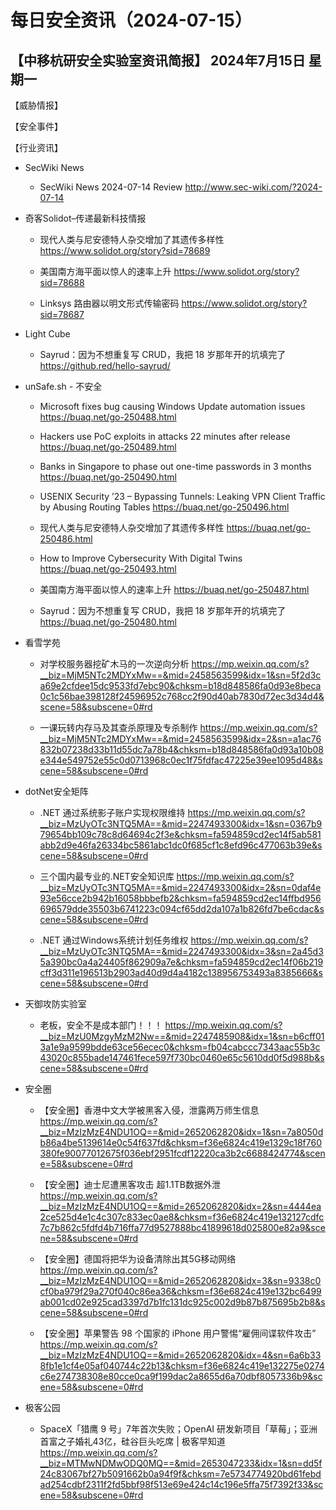 # 每日安全资讯（2024-07-15）

【中移杭研安全实验室资讯简报】
2024年7月15日 星期一
---------------------------
【威胁情报】

【安全事件】

【行业资讯】

- SecWiki News
  - SecWiki News 2024-07-14 Review
http://www.sec-wiki.com/?2024-07-14

- 奇客Solidot–传递最新科技情报
  - 现代人类与尼安德特人杂交增加了其遗传多样性
https://www.solidot.org/story?sid=78689

  - 美国南方海平面以惊人的速率上升
https://www.solidot.org/story?sid=78688

  - Linksys 路由器以明文形式传输密码
https://www.solidot.org/story?sid=78687

- Light Cube
  - Sayrud：因为不想重复写 CRUD，我把 18 岁那年开的坑填完了
https://github.red/hello-sayrud/

- unSafe.sh - 不安全
  - Microsoft fixes bug causing Windows Update automation issues
https://buaq.net/go-250488.html

  - Hackers use PoC exploits in attacks 22 minutes after release
https://buaq.net/go-250489.html

  - Banks in Singapore to phase out one-time passwords in 3 months
https://buaq.net/go-250490.html

  - USENIX Security ’23 – Bypassing Tunnels: Leaking VPN Client Traffic by Abusing Routing Tables
https://buaq.net/go-250496.html

  - 现代人类与尼安德特人杂交增加了其遗传多样性
https://buaq.net/go-250486.html

  - How to Improve Cybersecurity With Digital Twins
https://buaq.net/go-250493.html

  - 美国南方海平面以惊人的速率上升
https://buaq.net/go-250487.html

  - Sayrud：因为不想重复写 CRUD，我把 18 岁那年开的坑填完了
https://buaq.net/go-250480.html

- 看雪学苑
  - 对学校服务器挖矿木马的一次逆向分析
https://mp.weixin.qq.com/s?__biz=MjM5NTc2MDYxMw==&mid=2458563599&idx=1&sn=5f2d3ca69e2cfdee15dc9533fd7ebc90&chksm=b18d848586fa0d93e8beca0c1c56bae398128f24596952c768cc2f90d40ab7830d72ec3d34d4&scene=58&subscene=0#rd

  - 一课玩转内存马及其查杀原理及专杀制作
https://mp.weixin.qq.com/s?__biz=MjM5NTc2MDYxMw==&mid=2458563599&idx=2&sn=a1ac76832b07238d33b11d55dc7a78b4&chksm=b18d848586fa0d93a10b08e344e549752e55c0d0713968c0ec1f75fdfac47225e39ee1095d48&scene=58&subscene=0#rd

- dotNet安全矩阵
  - .NET 通过系统影子账户实现权限维持
https://mp.weixin.qq.com/s?__biz=MzUyOTc3NTQ5MA==&mid=2247493300&idx=1&sn=0367b979654bb109c78c8d64694c2f3e&chksm=fa594859cd2ec14f5ab581abb2d9e46fa26334bc5861abc1dc0f685cf1c8efd96c477063b39e&scene=58&subscene=0#rd

  - 三个国内最专业的.NET安全知识库
https://mp.weixin.qq.com/s?__biz=MzUyOTc3NTQ5MA==&mid=2247493300&idx=2&sn=0daf4e93e56cce2b942b16058bbbefb2&chksm=fa594859cd2ec14ffbd956696579dde35503b6741223c094cf65dd2da107a1b826fd7be6cdac&scene=58&subscene=0#rd

  - .NET 通过Windows系统计划任务维权
https://mp.weixin.qq.com/s?__biz=MzUyOTc3NTQ5MA==&mid=2247493300&idx=3&sn=2a45d35a390bc0a4a24405f862909a7e&chksm=fa594859cd2ec14f06b219cff3d311e196513b2903ad40d9d4a4182c138956753493a8385666&scene=58&subscene=0#rd

- 天御攻防实验室
  - 老板，安全不是成本部门！！！
https://mp.weixin.qq.com/s?__biz=MzU0MzgyMzM2Nw==&mid=2247485908&idx=1&sn=b6cff013a1e9a9599bdde63ce56ecec0&chksm=fb04cabccc7343aac55b3c43020c855bade147461fece597f730bc0460e65c5610dd0f5d988b&scene=58&subscene=0#rd

- 安全圈
  - 【安全圈】香港中文大学被黑客入侵，泄露两万师生信息
https://mp.weixin.qq.com/s?__biz=MzIzMzE4NDU1OQ==&mid=2652062820&idx=1&sn=7a8050db86a4be5139614e0c54f637fd&chksm=f36e6824c419e1329c18f760380fe90077012675f036ebf2951fcdf12220ca3b2c6688424774&scene=58&subscene=0#rd

  - 【安全圈】迪士尼遭黑客攻击 超1.1TB数据外泄
https://mp.weixin.qq.com/s?__biz=MzIzMzE4NDU1OQ==&mid=2652062820&idx=2&sn=4444ea2ce525d4e1c4c307c833ec0ae8&chksm=f36e6824c419e132127cdfc7c7b862c5fdfd4b716ffa77d9527888bc41899618d025800e82a9&scene=58&subscene=0#rd

  - 【安全圈】德国将把华为设备清除出其5G移动网络
https://mp.weixin.qq.com/s?__biz=MzIzMzE4NDU1OQ==&mid=2652062820&idx=3&sn=9338c0cf0ba979f29a270f040c86ea36&chksm=f36e6824c419e132bc6499ab001cd02e925cad3397d7b1fc131dc925c002d9b87b875695b2b8&scene=58&subscene=0#rd

  - 【安全圈】苹果警告 98 个国家的 iPhone 用户警惕“雇佣间谍软件攻击”
https://mp.weixin.qq.com/s?__biz=MzIzMzE4NDU1OQ==&mid=2652062820&idx=4&sn=6a6b338fb1e1cf4e05af040744c22b13&chksm=f36e6824c419e132275e0274c6e274738308e80cce0ca9f199dac2a8655d6a70dbf8057336b9&scene=58&subscene=0#rd

- 极客公园
  - SpaceX「猎鹰 9 号」7年首次失败；OpenAI 研发新项目「草莓」；亚洲首富之子婚礼43亿，硅谷巨头吃席 | 极客早知道
https://mp.weixin.qq.com/s?__biz=MTMwNDMwODQ0MQ==&mid=2653047233&idx=1&sn=dd5f24c83067bf27b5091662b0a94f9f&chksm=7e5734774920bd61febdad254cdbf2311f2fd5bbf98f513e69e424c14c196e5ffa75f7392f33&scene=58&subscene=0#rd


